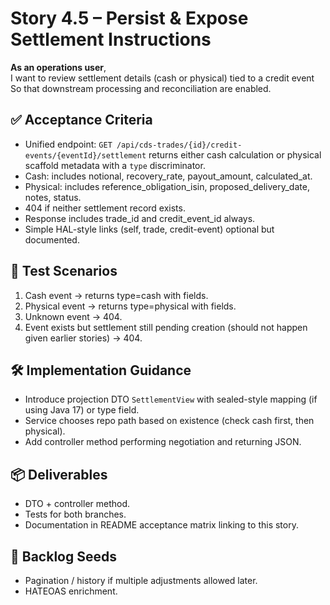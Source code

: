 # Story 4.5 – Persist & Expose Settlement Instructions

**As an operations user**,  
I want to review settlement details (cash or physical) tied to a credit event  
So that downstream processing and reconciliation are enabled.

## ✅ Acceptance Criteria
- Unified endpoint: `GET /api/cds-trades/{id}/credit-events/{eventId}/settlement` returns either cash calculation or physical scaffold metadata with a `type` discriminator.
- Cash: includes notional, recovery_rate, payout_amount, calculated_at.
- Physical: includes reference_obligation_isin, proposed_delivery_date, notes, status.
- 404 if neither settlement record exists.
- Response includes trade_id and credit_event_id always.
- Simple HAL-style links (self, trade, credit-event) optional but documented.

## 🧪 Test Scenarios
1. Cash event → returns type=cash with fields.
2. Physical event → returns type=physical with fields.
3. Unknown event → 404.
4. Event exists but settlement still pending creation (should not happen given earlier stories) → 404.

## 🛠 Implementation Guidance
- Introduce projection DTO `SettlementView` with sealed-style mapping (if using Java 17) or type field.
- Service chooses repo path based on existence (check cash first, then physical).
- Add controller method performing negotiation and returning JSON.

## 📦 Deliverables
- DTO + controller method.
- Tests for both branches.
- Documentation in README acceptance matrix linking to this story.

## 🔮 Backlog Seeds
- Pagination / history if multiple adjustments allowed later.
- HATEOAS enrichment.

